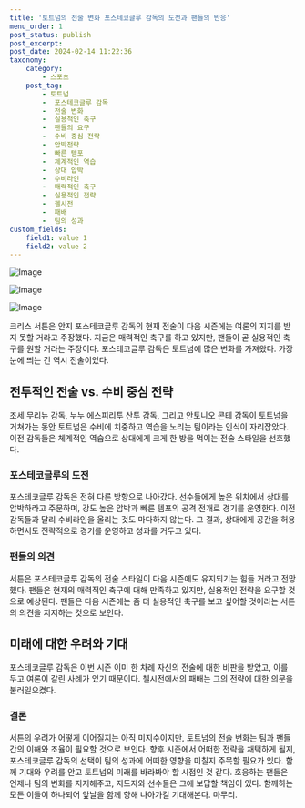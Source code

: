 ```yaml
---
title: '토트넘의 전술 변화 포스테코글루 감독의 도전과 팬들의 반응'
menu_order: 1
post_status: publish
post_excerpt: 
post_date: 2024-02-14 11:22:36
taxonomy:
    category:
        - 스포츠
    post_tag:
        - 토트넘
        -  포스테코글루 감독
        -  전술 변화
        -  실용적인 축구
        -  팬들의 요구
        -  수비 중심 전략
        -  압박전략
        -  빠른 템포
        -  체계적인 역습
        -  상대 압박
        -  수비라인
        -  매력적인 축구
        -  실용적인 전략
        -  첼시전
        -  패배
        -  팀의 성과
custom_fields:
    field1: value 1
    field2: value 2
---
```


![Image](https://imgnews.pstatic.net/image/311/2024/02/14/0001691284_001_20240214074603830.jpg?type=w647)

![Image](https://imgnews.pstatic.net/image/311/2024/02/14/0001691284_002_20240214074603857.jpg?type=w647)

![Image](https://imgnews.pstatic.net/image/311/2024/02/14/0001691284_003_20240214074603881.jpg?type=w647)

크리스 서튼은 안지 포스테코글루 감독의 현재 전술이 다음 시즌에는 여론의 지지를 받지 못할 거라고 주장했다. 지금은 매력적인 축구를 하고 있지만, 팬들이 곧 실용적인 축구를 원할 거라는 주장이다. 포스테코글루 감독은 토트넘에 많은 변화를 가져왔다. 가장 눈에 띄는 건 역시 전술이었다.
## 전투적인 전술 vs. 수비 중심 전략
조세 무리뉴 감독, 누누 에스피리투 산투 감독, 그리고 안토니오 콘테 감독이 토트넘을 거쳐가는 동안 토트넘은 수비에 치중하고 역습을 노리는 팀이라는 인식이 자리잡았다. 이전 감독들은 체계적인 역습으로 상대에게 크게 한 방을 먹이는 전술 스타일을 선호했다. 
### 포스테코글루의 도전
포스테코글루 감독은 전혀 다른 방향으로 나아갔다. 선수들에게 높은 위치에서 상대를 압박하라고 주문하며, 강도 높은 압박과 빠른 템포의 공격 전개로 경기를 운영한다. 이전 감독들과 달리 수비라인을 올리는 것도 마다하지 않는다. 그 결과, 상대에게 공간을 허용하면서도 전략적으로 경기를 운영하고 성과를 거두고 있다.
### 팬들의 의견
서튼은 포스테코글루 감독의 전술 스타일이 다음 시즌에도 유지되기는 힘들 거라고 전망했다. 팬들은 현재의 매력적인 축구에 대해 만족하고 있지만, 실용적인 전략을 요구할 것으로 예상된다. 팬들은 다음 시즌에는 좀 더 실용적인 축구를 보고 싶어할 것이라는 서튼의 의견을 지지하는 것으로 보인다.
## 미래에 대한 우려와 기대
포스테코글루 감독은 이번 시즌 이미 한 차례 자신의 전술에 대한 비판을 받았고, 이를 두고 여론이 갈린 사례가 있기 때문이다. 첼시전에서의 패배는 그의 전략에 대한 의문을 불러일으켰다. 
### 결론
서튼의 우려가 어떻게 이어질지는 아직 미지수이지만, 토트넘의 전술 변화는 팀과 팬들 간의 이해와 조율이 필요할 것으로 보인다. 향후 시즌에서 어떠한 전략을 채택하게 될지, 포스테코글루 감독의 선택이 팀의 성과에 어떠한 영향을 미칠지 주목할 필요가 있다. 함께 기대와 우려를 안고 토트넘의 미래를 바라봐야 할 시점인 것 같다. 호응하는 팬들은 언제나 팀의 변화를 지지해주고, 지도자와 선수들은 그에 보답할 책임이 있다. 함께하는 모든 이들이 하나되어 앞날을 함께 향해 나아가길 기대해본다. 마무리.
